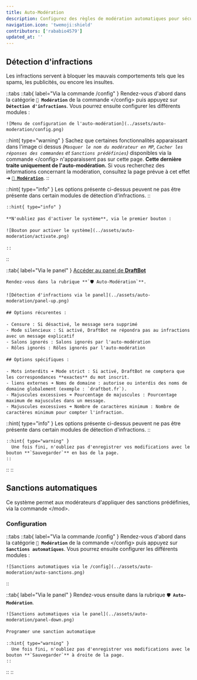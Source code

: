 ```yaml
---
title: Auto-Modération
description: Configurez des règles de modération automatiques pour sécuriser votre serveur !
navigation.icon: 'twemoji:shield'
contributors: ['rababio4579']
updated_at: ''
---
```



## Détection d'infractions

Les infractions servent à bloquer les mauvais comportements tels que les spams, les publicités, ou encore les insultes.

::tabs
  ::tab{ label="Via la commande /config" }
    Rendez-vous d'abord dans la catégorie **`🔨 Modération`** de la commande \</config> puis appuyez sur **`Détection d'infractions`**. Vous pourrez ensuite configurer les différents modules :

    ![Menu de configuration de l'auto-modération](../assets/auto-moderation/config.png)

  ::hint{ type="warning" }
    Sachez que certaines fonctionnalités apparaissant dans l'image ci dessus *(`Masquer le nom du modérateur en MP`, `Cacher les réponses des commandes` et `Sanctions prédéfinies`)* disponibles via la commande \</config> n'apparaissent pas sur cette page. **Cette dernière traite uniquement de l'auto-modération.** Si vous recherchez des informations concernant la modération, consultez la page prévue à cet effet ➜ **[`🔨 Modération`](https://draftbot.fr/docs/modules/moderation)**.
  ::

  ::hint{ type="info" }
    Les options présente ci-dessus peuvent ne pas être présente dans certain modules de détection d'infractions.
  ::

    ::hint{ type="info" }

    **N'oubliez pas d'activer le système**, via le premier bouton :

    ![Bouton pour activer le système](../assets/auto-moderation/activate.png)

    ::
  ::

  ::tab{ label="Via le panel" }
    [Accéder au panel de **DraftBot**](/dashboard/first/auto-moderation)

    Rendez-vous dans la rubrique **`🛡️ Auto-Modération`**.

    ![Détection d'infractions via le panel](../assets/auto-moderation/panel-up.png)

    ## Options récurentes :

    - Censure : Si désactivé, le message sera supprimé
    - Mode silencieux : Si activé, DraftBot ne répondra pas au infractions avec un message explicatif
    - Salons ignorés : Salons ignorés par l'auto-modération
    - Rôles ignorés : Rôles ignorés par l'auto-modération

    ## Options spécifiques :

    - Mots interdits ➜ Mode strict : Si activé, DraftBot ne comptera que les correspondances **exactes** du mot inscrit.
    - liens externes ➜ Noms de domaine : autorise ou interdis des noms de domaine globalement (exemple : `draftbot.fr`).
    - Majuscules excessives ➜ Pourcentage de majuscules : Pourcentage maximum de majuscules dans un message.
    - Majuscules excessives ➜ Nombre de caractères minimum : Nombre de caractères minimum pour compter l'infraction.

  ::hint{ type="info" }
    Les options présente ci-dessus peuvent ne pas être présente dans certain modules de détection d'infractions.
  ::

    ::hint{ type="warning" }
      Une fois fini, n'oubliez pas d'enregistrer vos modifications avec le bouton **`Sauvegarder`** en bas de la page.
    ::
  ::
::



## Sanctions automatiques

Ce système permet aux modérateurs d'appliquer des sanctions prédéfinies, via la commande \</mod>.

### Configuration

::tabs
  ::tab{ label="Via la commande /config" }
    Rendez-vous d'abord dans la catégorie **`🔨 Modération`** de la commande \</config> puis appuyez sur **`Sanctions automatiques`**. Vous pourrez ensuite configurer les différents modules :

    ![Sanctions automatiques via le /config](../assets/auto-moderation/auto-sanctions.png)

  ::

  ::tab{ label="Via le panel" }
    Rendez-vous ensuite dans la rubrique **`🛡️ Auto-Modération`**.

    ![Sanctions automatiques via le panel](../assets/auto-moderation/panel-down.png)

    Programer une sanction automatique 

    ::hint{ type="warning" }
      Une fois fini, n'oubliez pas d'enregistrer vos modifications avec le bouton **`Sauvegarder`** à droite de la page.
    ::
  ::
::
